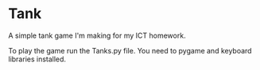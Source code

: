 # Tank
A simple tank game I'm making for my ICT homework.

To play the game run the Tanks.py file.
You need to pygame and keyboard libraries installed.
